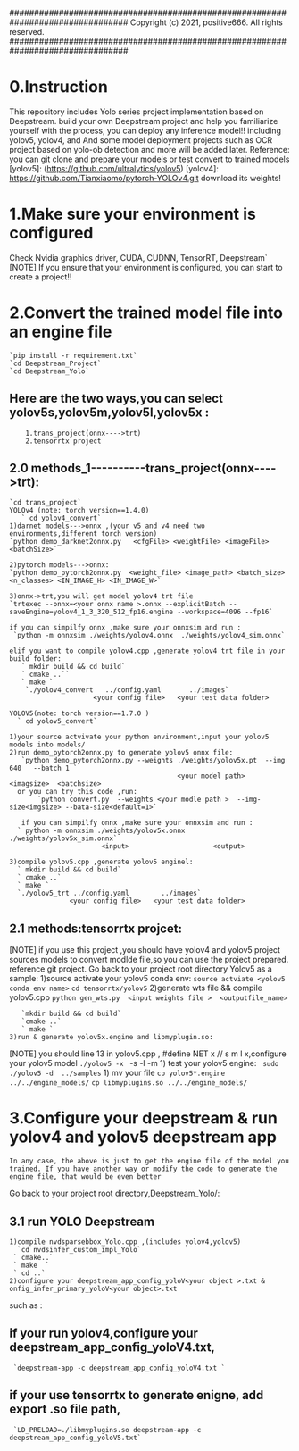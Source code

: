 ################################################################################
Copyright (c) 2021, positive666.  All rights reserved.
################################################################################
# 0.Instruction
This repository includes Yolo series project implementation based on Deepstream.
build your own Deepstream project and help you familiarize yourself with the process, you can deploy any inference model!!
including yolov5, yolov4, and And some model deployment projects such as OCR project based on yolo-ob detection and more  will be added later.
Reference:
you can git clone and prepare your models or test convert to trained models
[yolov5]: (https://github.com/ultralytics/yolov5)
[yolov4]: https://github.com/Tianxiaomo/pytorch-YOLOv4.git
download its weights!
# 1.Make sure your environment is configured
Check Nvidia graphics driver, CUDA, CUDNN, TensorRT, Deepstream`
[NOTE] If you ensure that your environment is configured, you can start to create a project!!
# 2.Convert the trained model file into an engine file
    `pip install -r requirement.txt`
    `cd Deepstream_Project`
    `cd Deepstream_Yolo`
 ## Here are the two ways,you can select yolov5s,yolov5m,yolov5l,yolov5x :
        1.trans_project(onnx---->trt)
        2.tensorrtx project
	
   ## 2.0 methods_1----------trans_project(onnx---->trt):
	`cd trans_project` 
    YOLOv4 (note: torch version==1.4.0)
       ` cd yolov4_convert`
    1)darnet models--->onnx ,(your v5 and v4 need two environments,different torch version)
    `python demo_darknet2onnx.py   <cfgFile> <weightFile> <imageFile> <batchSize>`

    2)pytorch models--->onnx:
    `python demo_pytorch2onnx.py  <weight_file> <image_path> <batch_size> <n_classes> <IN_IMAGE_H> <IN_IMAGE_W>`
   
    3)onnx->trt,you will get model yolov4 trt file
    `trtexec --onnx=<your onnx name >.onnx --explicitBatch --saveEngine=yolov4_1_3_320_512_fp16.engine --workspace=4096 --fp16`

    if you can simpilfy onnx ,make sure your onnxsim and run :	   
     `python -m onnxsim ./weights/yolov4.onnx  ./weights/yolov4_sim.onnx`

    elif you want to compile yolov4.cpp ,generate yolov4 trt file in your build folder:
       ` mkdir build && cd build`
	   ` cmake ..``
	   ` make `
    	`./yolov4_convert   ../config.yaml       ../images`
                         <your config file>   <your test data folder>

    YOLOV5(note: torch version==1.7.0 )
	  ` cd yolov5_convert`
	   
	1)your source actvivate your python environment,input your yolov5 models into models/
	2)run demo_pytorch2onnx.py to generate yolov5 onnx file:             
	   `python demo_pytorch2onnx.py --weights ./weights/yolov5x.pt  --img 640   --batch 1 `       
	                                          <your model path>   <imagsize>  <batchsize>
      or you can try this code ,run:
           `python convert.py  --weights <your modle path >  --img-size<imgsize> --bata-size<default=1>`
 	   
       if you can simpilfy onnx ,make sure your onnxsim and run :   
	  ` python -m onnxsim ./weights/yolov5x.onnx  ./weights/yolov5x_sim.onnx`
	                       <input>                     <output>

	3)compile yolov5.cpp ,generate yolov5 enginel:
	  ` mkdir build && cd build`
	  ` cmake ..`
	  ` make `
	  `./yolov5_trt ../config.yaml        ../images`
	               <your config file>   <your test data folder>
	   	   
   ## 2.1 methods:tensorrtx projcet:
[reference]:https://github.com/wang-xinyu/tensorrtx
  [NOTE] if you use this project ,you should have yolov4 and yolov5 project sources models to convert modlde file,so you can use the project  prepared.
 reference git project. Go back to your project root directory
  Yolov5 as a sample:
    1)source activate your yolov5 conda env:
       `source actviate <yolov5 conda env name>`
       `cd tensorrtx/yolov5`
    2)generate wts file && compile yolov5.cpp
       `python gen_wts.py  <input weights file >  <outputfile_name>`
                               
       `mkdir build && cd build`
       `cmake ..`
       ` make `
    3)run & generate yolov5x.engine and libmyplugin.so:
[NOTE] you should line 13 in yolov5.cpp , #define NET x  // s m l x,configure your yolov5 model 
        `./yolov5 -x `
                  -s
                  -l
                  -m
    1) test your yolov5 engine:
        ` sudo ./yolov5 -d  ../samples`
    1) mv your file 
        `cp yolov5*.engine ../../engine_models/`
        `cp libmyplugins.so ../../engine_models/`
 
# 3.Configure your deepstream & run yolov4 and yolov5 deepstream app
    In any case, the above is just to get the engine file of the model you trained. If you have another way or modify the code to generate the engine file, that would be even better
  Go back to your project root directory,Deepstream_Yolo/:
## 3.1  run YOLO Deepstream
    1)compile nvdsparsebbox_Yolo.cpp ,(includes yolov4,yolov5) 
      `cd nvdsinfer_custom_impl_Yolo`
     ` cmake..`
     ` make  `  
     ` cd ..`
    2)configure your deepstream_app_config_yoloV<your object >.txt & onfig_infer_primary_yoloV<your object>.txt    
  such as :
  ## if your run yolov4,configure your deepstream_app_config_yoloV4.txt,  
     `deepstream-app -c deepstream_app_config_yoloV4.txt `
     
  ## if your use tensorrtx to generate enigne, add export .so file path,
     `LD_PRELOAD=./libmyplugins.so deepstream-app -c deepstream_app_config_yoloV5.txt`

